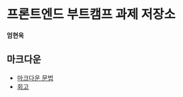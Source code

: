 # 프론트엔드 부트캠프 과제 저장소

**엄현욱**

## 마크다운

- [마크다운 문법](./src/md/markdown.md)
- [회고](./src/md/retrospect.md)
